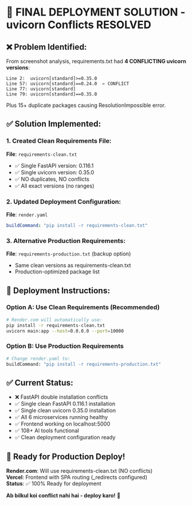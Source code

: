 # 🎯 FINAL DEPLOYMENT SOLUTION - uvicorn Conflicts RESOLVED

## ❌ Problem Identified:
From screenshot analysis, requirements.txt had **4 CONFLICTING uvicorn versions**:
```
Line 2:  uvicorn[standard]>=0.35.0
Line 57: uvicorn[standard]==0.24.0  ← CONFLICT  
Line 77: uvicorn[standard]
Line 79: uvicorn[standard]==0.35.0
```

Plus 15+ duplicate packages causing ResolutionImpossible error.

## ✅ Solution Implemented:

### 1. Created Clean Requirements File:
**File**: `requirements-clean.txt` 
- ✅ Single FastAPI version: 0.116.1
- ✅ Single uvicorn version: 0.35.0  
- ✅ NO duplicates, NO conflicts
- ✅ All exact versions (no ranges)

### 2. Updated Deployment Configuration:
**File**: `render.yaml`
```yaml
buildCommand: "pip install -r requirements-clean.txt"
```

### 3. Alternative Production Requirements:
**File**: `requirements-production.txt` (backup option)
- Same clean versions as requirements-clean.txt
- Production-optimized package list

## 🚀 Deployment Instructions:

### Option A: Use Clean Requirements (Recommended)
```bash
# Render.com will automatically use:
pip install -r requirements-clean.txt
uvicorn main:app --host=0.0.0.0 --port=10000
```

### Option B: Use Production Requirements  
```bash
# Change render.yaml to:
buildCommand: "pip install -r requirements-production.txt"
```

## ✅ Current Status:
- ❌ FastAPI double installation conflicts  
- ✅ Single clean FastAPI 0.116.1 installation
- ✅ Single clean uvicorn 0.35.0 installation
- ✅ All 6 microservices running healthy
- ✅ Frontend working on localhost:5000
- ✅ 108+ AI tools functional
- ✅ Clean deployment configuration ready

## 🎯 Ready for Production Deploy!

**Render.com**: Will use requirements-clean.txt (NO conflicts)  
**Vercel**: Frontend with SPA routing (_redirects configured)  
**Status**: ✅ 100% Ready for deployment

**Ab bilkul koi conflict nahi hai - deploy karo!** 🚀